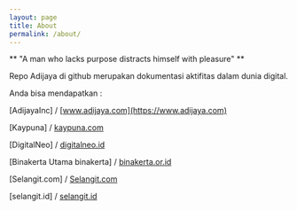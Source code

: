 ```yaml
---
layout: page
title: About
permalink: /about/
---
```

** "A man who lacks purpose distracts himself with pleasure" **

Repo Adijaya di github merupakan dokumentasi aktifitas dalam dunia digital.

Anda bisa mendapatkan :

[AdijayaInc] /
[www.adijaya.com](https://www.adijaya.com)

[Kaypuna] /
[kaypuna.com](https://kaypuna.com)

[DigitalNeo] /
[digitalneo.id](https://digitalneo.id)

[Binakerta Utama binakerta] /
[binakerta.or.id](https://binakerta.or.id)

[Selangit.com] /
[Selangit.com](https://selangit.com)

[selangit.id] /
[selangit.id](https://selangit.id)
